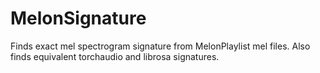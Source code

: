 # MelonSignature
 Finds exact mel spectrogram signature from MelonPlaylist mel files. Also finds equivalent torchaudio and librosa signatures.
